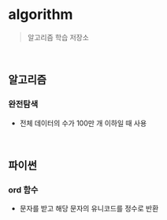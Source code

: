 # algorithm
> 알고리즘 학습 저장소

<br>

## 알고리즘

### 완전탐색
- 전체 데이터의 수가 100만 개 이하일 때 사용

<br>

## 파이썬 

### ord 함수
- 문자를 받고 해당 문자의 유니코드를 정수로 반환

